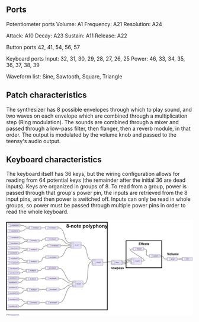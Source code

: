 ## Ports

Potentiometer ports
Volume: A1
Frequency: A21
Resolution: A24

Attack: A10
Decay: A23
Sustain: A11
Release: A22

Button ports
42, 41, 54, 56, 57

Keyboard ports
Input: 32, 31, 30, 29, 28, 27, 26, 25
Power: 46, 33, 34, 35, 36, 37, 38, 39

Waveform list:
Sine, Sawtooth, Square, Triangle

## Patch characteristics

The synthesizer has 8 possible envelopes through which to play sound, and two waves on each envelope which are combined through a multiplication step (Ring modulation). The sounds are combined through a mixer and passed through a low-pass filter, then flanger, then a reverb module, in that order. The output is modulated by the volume knob and passed to the teensy's audio output.

## Keyboard characteristics

The keyboard itself has 36 keys, but the wiring configuration allows for reading from 64 potential keys (the remainder after the initial 36 are dead inputs). Keys are organized in groups of 8. To read from a group, power is passed through that group's power pin, the inputs are retrieved from the 8 input pins, and then power is switched off. Inputs can only be read in whole groups, so power must be passed through multiple power pins in order to read the whole keyboard.

![Synth patch](patch_info_teensyaudiopiano.png)

